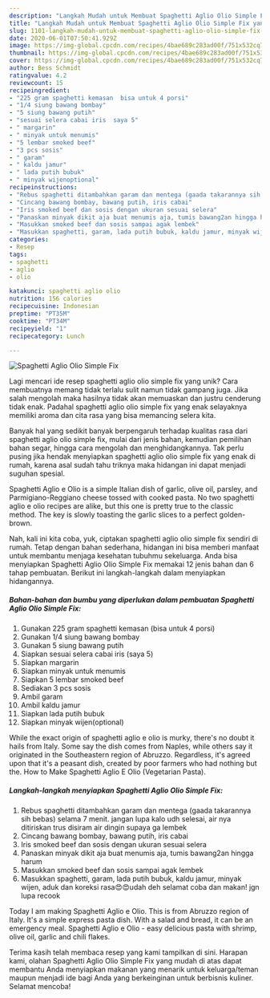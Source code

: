 ```yaml
---
description: "Langkah Mudah untuk Membuat Spaghetti Aglio Olio Simple Fix yang Lezat Sekali"
title: "Langkah Mudah untuk Membuat Spaghetti Aglio Olio Simple Fix yang Lezat Sekali"
slug: 1101-langkah-mudah-untuk-membuat-spaghetti-aglio-olio-simple-fix-yang-lezat-sekali
date: 2020-06-01T07:50:41.929Z
image: https://img-global.cpcdn.com/recipes/4bae689c283ad00f/751x532cq70/spaghetti-aglio-olio-simple-fix-foto-resep-utama.jpg
thumbnail: https://img-global.cpcdn.com/recipes/4bae689c283ad00f/751x532cq70/spaghetti-aglio-olio-simple-fix-foto-resep-utama.jpg
cover: https://img-global.cpcdn.com/recipes/4bae689c283ad00f/751x532cq70/spaghetti-aglio-olio-simple-fix-foto-resep-utama.jpg
author: Bess Schmidt
ratingvalue: 4.2
reviewcount: 15
recipeingredient:
- "225 gram spaghetti kemasan  bisa untuk 4 porsi"
- "1/4 siung bawang bombay"
- "5 siung bawang putih"
- "sesuai selera cabai iris  saya 5"
- " margarin"
- " minyak untuk menumis"
- "5 lembar smoked beef"
- "3 pcs sosis"
- " garam"
- " kaldu jamur"
- " lada putih bubuk"
- " minyak wijenoptional"
recipeinstructions:
- "Rebus spaghetti ditambahkan garam dan mentega (gaada takarannya sih bebas) selama 7 menit. jangan lupa kalo udh selesai, air nya ditiriskan trus disiram air dingin supaya ga lembek"
- "Cincang bawang bombay, bawang putih, iris cabai"
- "Iris smoked beef dan sosis dengan ukuran sesuai selera"
- "Panaskan minyak dikit aja buat menumis aja, tumis bawang2an hingga harum"
- "Masukkan smoked beef dan sosis sampai agak lembek"
- "Masukkan spaghetti, garam, lada putih bubuk, kaldu jamur, minyak wijen, aduk dan koreksi rasa😍😍udah deh selamat coba dan makan! jgn lupa recook"
categories:
- Resep
tags:
- spaghetti
- aglio
- olio

katakunci: spaghetti aglio olio 
nutrition: 156 calories
recipecuisine: Indonesian
preptime: "PT35M"
cooktime: "PT34M"
recipeyield: "1"
recipecategory: Lunch

---
```



![Spaghetti Aglio Olio Simple Fix](https://img-global.cpcdn.com/recipes/4bae689c283ad00f/751x532cq70/spaghetti-aglio-olio-simple-fix-foto-resep-utama.jpg)

Lagi mencari ide resep spaghetti aglio olio simple fix yang unik? Cara membuatnya memang tidak terlalu sulit namun tidak gampang juga. Jika salah mengolah maka hasilnya tidak akan memuaskan dan justru cenderung tidak enak. Padahal spaghetti aglio olio simple fix yang enak selayaknya memiliki aroma dan cita rasa yang bisa memancing selera kita.

Banyak hal yang sedikit banyak berpengaruh terhadap kualitas rasa dari spaghetti aglio olio simple fix, mulai dari jenis bahan, kemudian pemilihan bahan segar, hingga cara mengolah dan menghidangkannya. Tak perlu pusing jika hendak menyiapkan spaghetti aglio olio simple fix yang enak di rumah, karena asal sudah tahu triknya maka hidangan ini dapat menjadi suguhan spesial.

Spaghetti Aglio e Olio is a simple Italian dish of garlic, olive oil, parsley, and Parmigiano-Reggiano cheese tossed with cooked pasta. No two spaghetti aglio e olio recipes are alike, but this one is pretty true to the classic method. The key is slowly toasting the garlic slices to a perfect golden-brown.


Nah, kali ini kita coba, yuk, ciptakan spaghetti aglio olio simple fix sendiri di rumah. Tetap dengan bahan sederhana, hidangan ini bisa memberi manfaat untuk membantu menjaga kesehatan tubuhmu sekeluarga. Anda bisa menyiapkan Spaghetti Aglio Olio Simple Fix memakai 12 jenis bahan dan 6 tahap pembuatan. Berikut ini langkah-langkah dalam menyiapkan hidangannya.

<!--inarticleads1-->

##### Bahan-bahan dan bumbu yang diperlukan dalam pembuatan Spaghetti Aglio Olio Simple Fix:

1. Gunakan 225 gram spaghetti kemasan  (bisa untuk 4 porsi)
1. Gunakan 1/4 siung bawang bombay
1. Gunakan 5 siung bawang putih
1. Siapkan sesuai selera cabai iris  (saya 5)
1. Siapkan  margarin
1. Siapkan  minyak untuk menumis
1. Siapkan 5 lembar smoked beef
1. Sediakan 3 pcs sosis
1. Ambil  garam
1. Ambil  kaldu jamur
1. Siapkan  lada putih bubuk
1. Siapkan  minyak wijen(optional)


While the exact origin of spaghetti aglio e olio is murky, there&#39;s no doubt it hails from Italy. Some say the dish comes from Naples, while others say it originated in the Southeastern region of Abruzzo. Regardless, it&#39;s agreed upon that it&#39;s a peasant dish, created by poor farmers who had nothing but the. How to Make Spaghetti Aglio E Olio (Vegetarian Pasta). 

<!--inarticleads2-->

##### Langkah-langkah menyiapkan Spaghetti Aglio Olio Simple Fix:

1. Rebus spaghetti ditambahkan garam dan mentega (gaada takarannya sih bebas) selama 7 menit. jangan lupa kalo udh selesai, air nya ditiriskan trus disiram air dingin supaya ga lembek
1. Cincang bawang bombay, bawang putih, iris cabai
1. Iris smoked beef dan sosis dengan ukuran sesuai selera
1. Panaskan minyak dikit aja buat menumis aja, tumis bawang2an hingga harum
1. Masukkan smoked beef dan sosis sampai agak lembek
1. Masukkan spaghetti, garam, lada putih bubuk, kaldu jamur, minyak wijen, aduk dan koreksi rasa😍😍udah deh selamat coba dan makan! jgn lupa recook


Today I am making Spaghetti Aglio e Olio. This is from Abruzzo region of Italy. It&#39;s a simple express pasta dish. With a salad and bread, it can be an emergency meal. Spaghetti Aglio e Olio - easy delicious pasta with shrimp, olive oil, garlic and chili flakes. 

Terima kasih telah membaca resep yang kami tampilkan di sini. Harapan kami, olahan Spaghetti Aglio Olio Simple Fix yang mudah di atas dapat membantu Anda menyiapkan makanan yang menarik untuk keluarga/teman maupun menjadi ide bagi Anda yang berkeinginan untuk berbisnis kuliner. Selamat mencoba!

